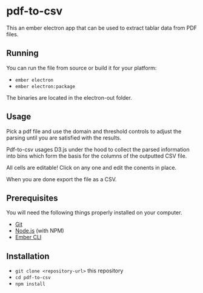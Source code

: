 # pdf-to-csv

This an ember electron app that can be used to extract tablar data from PDF files.


## Running

You can run the file from source or build it for your platform:

- ```ember electron```
- ```ember electron:package```

The binaries are located in the electron-out folder.

## Usage

Pick a pdf file and use the domain and threshold controls to adjust the parsing until you are satisfied with the results.

Pdf-to-csv usages D3.js under the hood to collect the parsed information into bins which form the basis for the columns of the outputted CSV file.

All cells are editable! Click on any one and edit the conents in place.

When you are done export the file as a CSV.

## Prerequisites

You will need the following things properly installed on your computer.

* [Git](https://git-scm.com/)
* [Node.js](https://nodejs.org/) (with NPM)
* [Ember CLI](https://ember-cli.com/)

## Installation

* `git clone <repository-url>` this repository
* `cd pdf-to-csv`
* `npm install`